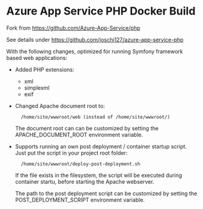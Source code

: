 Azure App Service PHP Docker Build
==================================

Fork from https://github.com/Azure-App-Service/php

See details under https://github.com/joschi127/azure-app-service-php

With the following changes, optimized for running Symfony framework
based web applications:


* Added PHP extensions:
  * xml
  * simplexml
  * exif


* Changed Apache document root to:

        /home/site/wwwroot/web (instead of /home/site/wwwroot/)
        
  The document root can can be customized by setting the 
  APACHE_DOCUMENT_ROOT environment variable.


* Supports running an own post deployment / container startup script.
  Just put the script in your project root folder:

        /home/site/wwwroot/deploy-post-deployment.sh
        
  If the file exists in the filesystem, the script will be executed
  during container startu, before starting the Apache webserver.

  The path to the post deployment script can be customized by setting
  the POST_DEPLOYMENT_SCRIPT environment variable.
